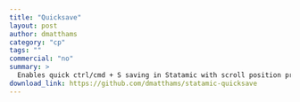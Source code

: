 ```yaml
---
title: "Quicksave"
layout: post
author: dmatthams
category: "cp"
tags: ""
commercial: "no"
summary: >
  Enables quick ctrl/cmd + S saving in Statamic with scroll position preserved.
download_link: https://github.com/dmatthams/statamic-quicksave
---
```

